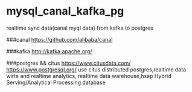 # mysql_canal_kafka_pg
realtime sync data(canal myql data) from kafka to postgres

###canal
https://github.com/alibaba/canal

###kafka
http://kafka.apache.org/

###postgres && citus
https://www.citusdata.com/
https://www.postgresql.org/
use citus distributed postgres,realtime data wirte and realtime analytics,
realtime data warehouse,hsap Hybrid Serving/Analytical Processing database
